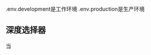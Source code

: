 .env.development是工作环境
.env.production是生产环境

## 深度选择器

当 <style> 标签有 scoped 属性时，它的 CSS 只作用于当前组件中的元素，父组件的样式将不会渗透到子组件。 如果你希望 scoped 样式中的一个选择器能够作用得“更深”，例如影响子组件，你可以使用深度选择器。

## export 与 export default的区别

export与export default均可用于导出常量、函数、文件、模块等
在一个文件或模块中，export、import可以有多个，export default仅有一个
通过export方式导出，在导入时要加{ }，export default则不需要，并可以起任意名称

1. 输出单个值，使用export default
2. 输出多个值，使用export
3. export default与普通的export不要同时使用

## v-model
 v-model 指令在表单及元素上创建双向数据绑定

## promise
promise其实是一个构造函数

## props
props 是我们在不同组件之间传递变量和其他信息的方式。
props 通过组件树传递给后代（不是向下的方式传递）
props 是只读，不能修改的